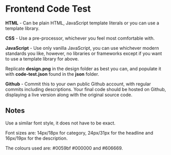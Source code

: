 # Frontend Code Test
**HTML** - Can be plain HTML, JavaScript template literals or you can use a template library.

**CSS** - Use a pre-processor, whichever you feel most comfortable with.

**JavaScript** - Use only vanilla JavaScript, you can use whichever modern standards you like, however, no libraries or frameworks except if you want to use a template library for above.

Replicate **design.png** in the design folder as best you can, and populate it with **code-test.json** found in the **json** folder.

**Github** - Commit this to your own public Github account, with regular commits including descriptions. Your final code should be hosted on Github, displaying a live version along with the original source code.

## Notes

Use a similar font style, it does not have to be exact.

Font sizes are: 14px/18px for category, 24px/31px for the headline and 16px/19px for the description.

The colours used are: #0059bf #000000 and #606669.
